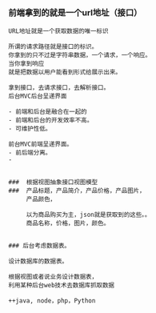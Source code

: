

### 前端拿到的就是一个url地址（接口）

	URL地址就是一个获取数据的唯一标识

	所谓的请求路径就是接口的标识。
	你拿到的只不过是字符串数据，一个请求，一个响应。
	当你拿到响应
	就是把数据以用户能看到形式给展示出来。

	拿到接口，去请求接口，去解析接口。
	后台MVC后台呈递界面

	- 前端和后台是融合在一起的
	- 前端和后台的开发效率不高。
	- 可维护性低。

	前台MVC前端呈递界面。
	- 前后端分离。
	- 


	###  根据视图抽象接口视图模型
	###  产品标题，产品简介，产品价格，产品图片，
		 产品颜色，

		 以为商品购买为主，json就是获取到的这些。。
		 商品名称，价格，图片，颜色。


	### 后台考虑数据表。

  	设计数据库的数据表。

  	根据视图或者说业务设计数据表，
  	利用某种后台web技术去数据库抓取数据

  	++java, node，php，Python
  	